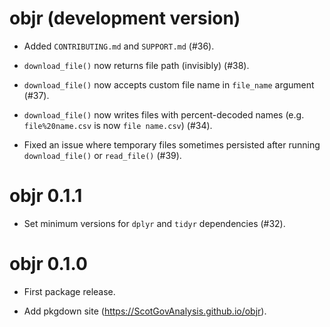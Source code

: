 # objr (development version)

* Added `CONTRIBUTING.md` and `SUPPORT.md` (#36).

* `download_file()` now returns file path (invisibly) (#38).

* `download_file()` now accepts custom file name in `file_name` argument (#37).

* `download_file()` now writes files with percent-decoded names 
(e.g. `file%20name.csv` is now `file name.csv`) (#34).

* Fixed an issue where temporary files sometimes persisted after running 
`download_file()` or `read_file()` (#39).

# objr 0.1.1

* Set minimum versions for `dplyr` and `tidyr` dependencies (#32).

# objr 0.1.0

* First package release.

* Add pkgdown site (https://ScotGovAnalysis.github.io/objr).
